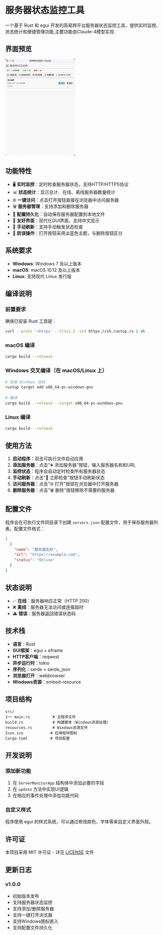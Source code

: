 # 服务器状态监控工具

一个基于 Rust 和 egui 开发的简易跨平台服务器状态监控工具，提供实时监控、状态统计和便捷管理功能,主要功能由Claude-4模型实现.

## 界面预览

<img src="view.png" alt="view" style="zoom:30%;" />

## 功能特性

- 🖥 **实时监控**：定时检查服务器状态，支持HTTP/HTTPS协议
- 📊 **状态统计**：显示总计、在线、离线服务器数量统计
- 🌐 **一键访问**：点击打开按钮直接在浏览器中访问服务器
- 🗑 **服务器管理**：支持添加和删除服务器
- 💾 **配置持久化**：自动保存服务器配置到本地文件
- 🎨 **友好界面**：现代化GUI界面，支持中文显示
- 🔄 **手动刷新**：支持手动触发状态检查
- 🎯 **防误操作**：打开按钮采用淡蓝色主题，与删除按钮区分

## 系统要求

- **Windows**: Windows 7 及以上版本
- **macOS**: macOS 10.12 及以上版本
- **Linux**: 支持现代 Linux 发行版

## 编译说明

### 前置要求

确保已安装 Rust 工具链：
```sh
curl --proto '=https' --tlsv1.2 -sSf https://sh.rustup.rs | sh
```

### macOS 编译
```sh
cargo build --release
```

### Windows 交叉编译（在 macOS/Linux 上）
```sh
# 安装 Windows 目标
rustup target add x86_64-pc-windows-gnu

# 编译
cargo build --release --target x86_64-pc-windows-gnu
```

### Linux 编译
```sh
cargo build --release
```

## 使用方法

1. **启动程序**：双击可执行文件启动应用
2. **添加服务器**：点击"➕ 添加服务器"按钮，输入服务器名称和URL
3. **监控状态**：程序会自动定时检查所有服务器状态
4. **手动刷新**：点击"🔄 立即检查"按钮手动刷新状态
5. **访问服务器**：点击"🌐 打开"按钮在浏览器中打开服务器
6. **删除服务器**：点击"🗑 删除"按钮移除不需要的服务器

## 配置文件

程序会在可执行文件同目录下创建 `servers.json` 配置文件，用于保存服务器列表。配置文件格式：

```json
[
  {
    "name": "服务器名称",
    "url": "https://example.com",
    "status": "Online"
  }
]
```

## 状态说明

- ✅ **在线**：服务器响应正常（HTTP 200）
- ❌ **离线**：服务器无法访问或连接超时
- ⚠ **错误**：服务器返回错误状态码

## 技术栈

- **语言**：Rust
- **GUI框架**：egui + eframe
- **HTTP客户端**：reqwest
- **异步运行时**：tokio
- **序列化**：serde + serde_json
- **浏览器打开**：webbrowser
- **Windows资源**：embed-resource

## 项目结构

```
src/
├── main.rs          # 主程序文件
build.rs             # 构建脚本（Windows资源处理）
resources.rc         # Windows资源文件
Icon.ico            # 应用程序图标
Cargo.toml          # 项目配置
```

## 开发说明

### 添加新功能

1. 在 `ServerMonitorApp` 结构体中添加必要的字段
2. 在 `update` 方法中实现UI逻辑
3. 在相应的事件处理中添加功能代码

### 自定义样式

程序使用 egui 的样式系统，可以通过修改颜色、字体等来自定义界面外观。

## 许可证

本项目采用 MIT 许可证 - 详见 [LICENSE](LICENSE) 文件



## 更新日志

### v1.0.0
- 初始版本发布
- 支持服务器状态监控
- 支持添加/删除服务器
- 支持一键打开浏览器
- 支持Windows图标嵌入
- 支持配置文件持久化
